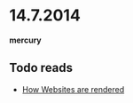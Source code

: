 # 14.7.2014

**mercury**



## Todo reads

- [How Websites are rendered](http://aerotwist.com/blog/pixels-are-expensive/?utm_content=buffer65937&utm_medium=social&utm_source=twitter.com&utm_campaign=buffer)

